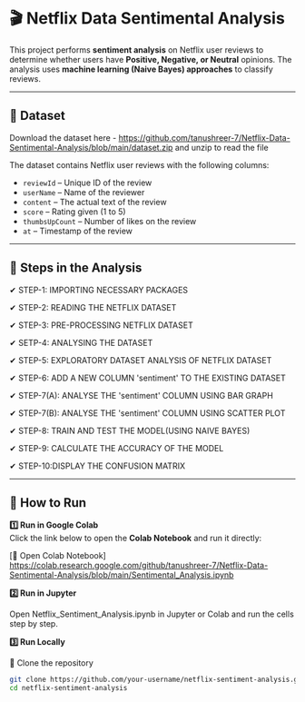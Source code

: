 # 🎬 Netflix Data Sentimental Analysis  

This project performs **sentiment analysis** on Netflix user reviews to determine whether users have **Positive, Negative, or Neutral** opinions. The analysis uses **machine learning (Naive Bayes) approaches** to classify reviews.  

---

## 📂 Dataset  
Download the dataset here - https://github.com/tanushreer-7/Netflix-Data-Sentimental-Analysis/blob/main/dataset.zip and unzip to read the file

The dataset contains Netflix user reviews with the following columns:  
- `reviewId` – Unique ID of the review  
- `userName` – Name of the reviewer  
- `content` – The actual text of the review  
- `score` – Rating given (1 to 5)  
- `thumbsUpCount` – Number of likes on the review  
- `at` – Timestamp of the review  

---

## 📌 Steps in the Analysis  

✔ STEP-1: IMPORTING NECESSARY PACKAGES 

✔ STEP-2: READING THE NETFLIX DATASET  

✔ STEP-3: PRE-PROCESSING NETFLIX DATASET 

✔ SETP-4: ANALYSING THE DATASET

✔ STEP-5: EXPLORATORY DATASET ANALYSIS OF NETFLIX DATASET

✔ STEP-6: ADD A NEW COLUMN 'sentiment' TO THE EXISTING DATASET

✔ STEP-7(A): ANALYSE THE 'sentiment' COLUMN USING BAR GRAPH 

✔ STEP-7(B): ANALYSE THE 'sentiment' COLUMN USING SCATTER PLOT

✔ STEP-8: TRAIN AND TEST THE MODEL(USING NAIVE BAYES)

✔ STEP-9: CALCULATE THE ACCURACY OF THE MODEL

✔ STEP-10:DISPLAY THE CONFUSION MATRIX

---

## 🚀 How to Run  

**1️⃣ Run in Google Colab**  
Click the link below to open the **Colab Notebook** and run it directly:  

[🔗 Open Colab Notebook] https://colab.research.google.com/github/tanushreer-7/Netflix-Data-Sentimental-Analysis/blob/main/Sentimental_Analysis.ipynb

**2️⃣ Run in Jupyter**

Open Netflix_Sentiment_Analysis.ipynb in Jupyter or Colab and run the cells step by step.

**3️⃣ Run Locally** 

  🔹 Clone the repository  
```sh
git clone https://github.com/your-username/netflix-sentiment-analysis.git
cd netflix-sentiment-analysis

